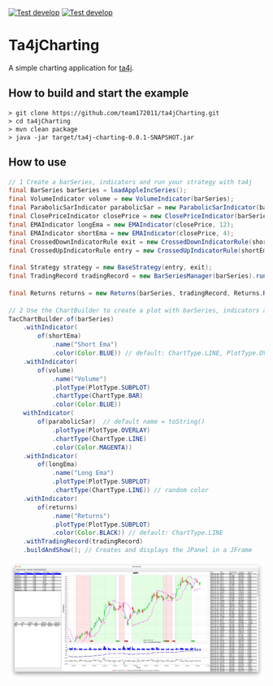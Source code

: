 [![Test develop](https://github.com/team172011/ta4jCharting/actions/workflows/test-action-master.yml/badge.svg?branch=master&event=push)](https://github.com/team172011/ta4jCharting/actions/workflows/test-action-master.yml) [![Test develop](https://github.com/team172011/ta4jCharting/actions/workflows/test-action-develop.yml/badge.svg?branch=develop&event=push)](https://github.com/team172011/ta4jCharting/actions/workflows/test-action-develop.yml)
# Ta4jCharting
A simple charting application for [ta4j](https://github.com/ta4j/ta4j).

## How to build and start the example
```shell
> git clone https://github.com/team172011/ta4jCharting.git
> cd ta4jCharting
> mvn clean package
> java -jar target/ta4j-charting-0.0.1-SNAPSHOT.jar
```

## How to use
```java
// 1 Create a barSeries, indicators and run your strategy with ta4j
final BarSeries barSeries = loadAppleIncSeries();
final VolumeIndicator volume = new VolumeIndicator(barSeries);
final ParabolicSarIndicator parabolicSar = new ParabolicSarIndicator(barSeries);
final ClosePriceIndicator closePrice = new ClosePriceIndicator(barSeries);
final EMAIndicator longEma = new EMAIndicator(closePrice, 12);
final EMAIndicator shortEma = new EMAIndicator(closePrice, 4);
final CrossedDownIndicatorRule exit = new CrossedDownIndicatorRule(shortEma, longEma);
final CrossedUpIndicatorRule entry = new CrossedUpIndicatorRule(shortEma, longEma);

final Strategy strategy = new BaseStrategy(entry, exit);
final TradingRecord tradingRecord = new BarSeriesManager(barSeries).run(strategy);

final Returns returns = new Returns(barSeries, tradingRecord, Returns.ReturnType.ARITHMETIC);

// 2 Use the ChartBuilder to create a plot with barSeries, indicators and trading record
TacChartBuilder.of(barSeries)
    .withIndicator(
        of(shortEma)
            .name("Short Ema")
            .color(Color.BLUE)) // default: ChartType.LINE, PlotType.OVERLAY
    .withIndicator(
        of(volume)
            .name("Volume")
            .plotType(PlotType.SUBPLOT)
            .chartType(ChartType.BAR)
            .color(Color.BLUE))
    withIndicator(
        of(parabolicSar)  // default name = toString()
            .plotType(PlotType.OVERLAY)
            .chartType(ChartType.LINE)
            .color(Color.MAGENTA))
    .withIndicator(
        of(longEma)
            .name("Long Ema")
            .plotType(PlotType.SUBPLOT)
            .chartType(ChartType.LINE)) // random color
    .withIndicator(
        of(returns)
            .name("Returns")
            .plotType(PlotType.SUBPLOT)
            .color(Color.BLACK)) // default: ChartType.LINE
    .withTradingRecord(tradingRecord)
    .buildAndShow(); // Creates and displays the JPanel in a JFrame
```
![Example picture](repo/example1.png)
